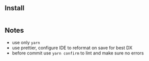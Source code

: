 ## Install

```bash

```


## Notes
- use only `yarn`
- use prettier, configure IDE to reformat on save for best DX 
- before commit use `yarn confirm` to lint and make sure no errors
